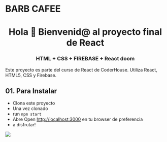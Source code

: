 # BARB CAFEE

<h1 align="center">Hola 👋 Bienvenid@ al proyecto final de React</h1>
<h3 align="center">HTML + CSS + FIREBASE + React doom</h3>

Este proyecto es parte del curso de React de CoderHouse.
Utiliza React, HTML5, CSS y Firebase.

##  01. Para Instalar

- Clona este proyecto
- Una vez clonado
- run `npm start`
- Abre Open [http://localhost:3000](http://localhost:3000) en tu browser de preferencia
- a disfrutar!

![](https://media4.giphy.com/media/eEPaJihRgTTQag9lGw/giphy.gif?cid=790b7611ea9c1c0011b523eac072f4c0cb296dae5d319d35&rid=giphy.gif&ct=g)
